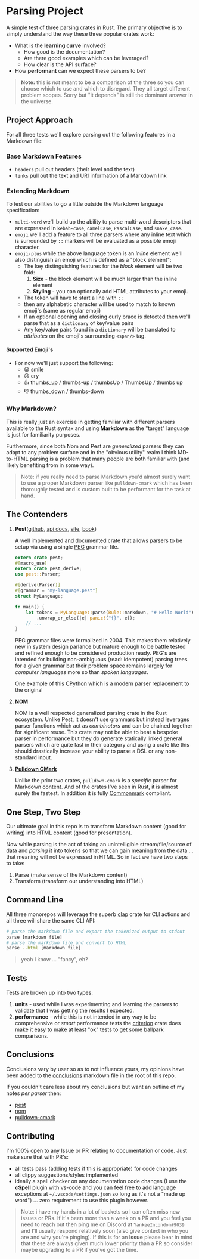 # Parsing Project

A simple test of three parsing crates in Rust. The primary objective is to simply understand the way these three popular crates work:

- What is the **learning curve** involved?
  - How good is the documentation?
  - Are there good examples which can be leveraged?
  - How clear is the API surface?
- How **performant** can we expect these parsers to be?

> **Note:** this is _not_ meant to be a comparison of the three so you can choose which to use and which to disregard. They all target different problem scopes. Sorry but "it depends" is still the dominant answer in the universe.

## Project Approach

For all three tests we'll explore parsing out the following features in a Markdown file:

### Base Markdown Features

- `headers` pull out headers (their level and the text)
- `links` pull out the text and URI information of a Markdown link

### Extending Markdown

To test our abilities to go a little outside the Markdown language specification:

- `multi-word` we'll build up the ability to parse multi-word descriptors that are expressed in `kebab-case`, `camelCase`, `PascalCase`, and `snake_case`.
- `emoji`  we'll add a feature to all three parsers where any inline text which is surrounded by `::` markers will be evaluated as a possible emoji character.
- `emoji-plus` while the above language token is an _inline_ element we'll also distinguish an emoji which is defined as a "block element":
  - The key distinguishing features for the _block_ element will be two fold:
    1. **Size** - the block element will be much larger than the inline element
    2. **Styling** - you can optionally add HTML attributes to your emoji.
  - The token will have to start a line with `::`
  - then any alphabetic character will be used to match to known emoji's (same as regular emoji)
  - If an optional opening and closing curly brace is detected then we'll parse that as a `dictionary` of key/value pairs
  - Any key/value pairs found in a `dictionary` will be translated to _attributes_ on the emoji's surrounding `<span/>` tag.

#### Supported Emoji's

- For now we'll just support the following:
  - 😀 smile
  - 😢 cry
  - 👍 thumbs_up / thumbs-up / thumbsUp / ThumbsUp / thumbs up
  - 👎 thumbs_down / thumbs-down

### Why Markdown?

This is really just an exercise in getting familiar with different parsers available to the Rust syntax and using **Markdown** as the "target" language is just for familiarity purposes.

Furthermore, since both Nom and Pest are _generalized_ parsers they can adapt to any problem surface and in the "obvious utility" realm I think MD-to-HTML parsing is a problem that many people are both familiar with (and likely benefiting from in some way).

> Note: if you really need to parse Markdown you'd almost surely want to use a proper Markdown parser like `pulldown-cmark` which has been thoroughly tested and is custom built to be performant for the task at hand.

## The Contenders

1. **Pest**([github](https://github.com/pest-parser/pest), [api docs](https://docs.rs/nom/latest/nom/), [site](https://pest.rs), [book](https://pest.rs/book/))

    A well implemented and documented crate that allows parsers to be setup via using a single [PEG](https://en.wikipedia.org/wiki/Parsing_expression_grammar) grammar file.

    ```rust
    extern crate pest;
    #[macro_use]
    extern crate pest_derive;
    use pest::Parser;

    #[derive(Parser)]
    #[grammar = "my-language.pest"]
    struct MyLanguage;

    fn main() {
        let tokens = MyLanguage::parse(Rule::markdown, "# Hello World")
            .unwrap_or_else(|e| panic!("{}", e));
        // ...
    }
    ```

    PEG grammar files were formalized in 2004. This makes them relatively new in system design parlance but mature enough to be battle tested and refined enough to be considered production ready. PEG's are intended for building non-ambiguous (read: idempotent) parsing trees for a given grammar but their problem space remains largely for _computer languages_ more so than _spoken languages_.

    One example of this [CPython](https://en.wikipedia.org/wiki/CPython) which is a modern parser replacement to the original

2. [**NOM**](https://docs.rs/nom/latest/nom/)

    NOM is a well respected generalized parsing crate in the Rust ecosystem. Unlike Pest, it doesn't use grammars but instead leverages parser functions which act as _combinators_ and can be chained together for significant reuse. This crate may not be able to beat a bespoke parser in performance but they do generate statically linked general parsers which are quite fast in their category and using a crate like this should drastically increase your ability to parse a DSL or any non-standard input.

3. [**Pulldown CMark**](https://github.com/raphlinus/pulldown-cmark)

    Unlike the prior two crates, `pulldown-cmark` is a _specific_ parser for Markdown content. And of the crates I've seen in Rust, it is almost surely the fastest. In addition it is fully [Commonmark](https://commonmark.org/) compliant.

## One Step, Two Step

Our ultimate goal in this repo is to transform Markdown content (good for writing) into HTML content (good for presentation).

Now while parsing is the act of taking an unintelligible stream/file/source of data and _parsing_ it into tokens so that we can gain meaning from the data ... that meaning will not be expressed in HTML. So in fact we have two steps to take:

1. Parse (make sense of the Markdown content)
2. Transform (transform our understanding into HTML)

## Command Line

All three monorepos will leverage the superb [clap](https://github.com/clap-rs/clap) crate for CLI actions and all three will share the same CLI API:

```sh
# parse the markdown file and export the tokenized output to stdout
parse [markdown file]
# parse the markdown file and convert to HTML
parse --html [markdown file]
```

> yeah I know ... "fancy", eh?

## Tests

Tests are broken up into two types:

1. **units** - used while I was experimenting and learning the parsers to validate that I was getting the results I expected.
2. **performance** - while this is not intended in any way to be comprehensive or _smart_ performance tests the [criterion](https://crates.io/crates/criterion) crate does make it easy to make at least "ok" tests to get some ballpark comparisons.

## Conclusions

Conclusions vary by user so as to not influence yours, my opinions have been added to the [conclusions](conclusions.md) markdown file in the root of this repo.

If you couldn't care less about my conclusions but want an outline of my notes _per parser_ then:

- [pest](docs/pest.md)
- [nom](docs/nom.md)
- [pulldown-cmark](docs/pulldown-cmark.md)

## Contributing

I'm 100% open to any Issue or PR relating to documentation or code. Just make sure that with PR's:

- all tests pass (adding tests if this is appropriate) for code changes
- all clippy suggestions/styles implemented
- ideally a spell checker on any documentation code changes (I use the **cSpell** plugin with vs-code and you can feel free to add language exceptions at `~/.vscode/settings.json` so long as it's not a "made up word") ... zero requirement to use this plugin however.

> Note: i have my hands in a lot of baskets so I can often miss new issues or PRs. If it's been more than a week on a PR and you feel you need to reach out then ping me on Discord at `YankeeInLondon#9039` and I'll usually respond relatively soon (also give context in who you are and why you're pinging). If this is for an **Issue** please bear in mind that these are always given much lower priority than a PR so consider maybe upgrading to a PR if you've got the time.
